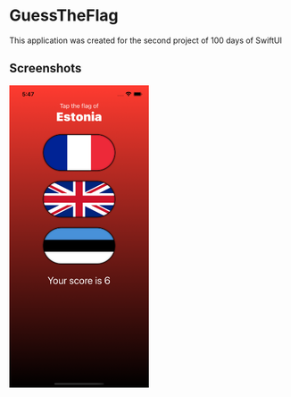 # GuessTheFlag

This application was created for the second project of 100 days of SwiftUI

## Screenshots

<img src="https://github.com/alexous95/GuessTheFlag/blob/main/Screenshots/Simulator%20Screen%20Shot%20-%20iPhone%2012%20Pro%20-%202020-10-22%20at%2017.48.20.png" width="250">

